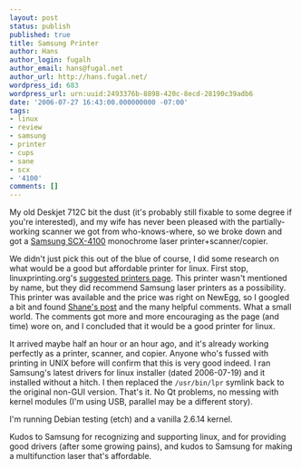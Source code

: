 ```yaml
---
layout: post
status: publish
published: true
title: Samsung Printer
author: Hans
author_login: fugalh
author_email: hans@fugal.net
author_url: http://hans.fugal.net/
wordpress_id: 683
wordpress_url: urn:uuid:2493376b-8898-420c-8ecd-28190c39adb6
date: '2006-07-27 16:43:00.000000000 -07:00'
tags:
- linux
- review
- samsung
- printer
- cups
- sane
- scx
- '4100'
comments: []
---
```

<p>My old Deskjet 712C bit the dust (it's probably still fixable to some degree if
you're interested), and my wife has never been pleased with the
partially-working scanner we got from who-knows-where, so we broke down and got
a <a href="http://www.samsung.com/Products/PrinterandMultifunction/DiscontinuedProducts/SCX_4100XAA.asp">Samsung
SCX-4100</a>
monochrome laser printer+scanner/copier. </p>

<p>We didn't just pick this out of the blue of course, I did some research on what
would be a good but affordable printer for linux. First stop,
linuxprinting.org's <a href="http://linuxprinting.org/suggested.html">suggested printers
page</a>. This printer wasn't mentioned
by name, but they did recommend Samsung laser printers as a possibility. This
printer was available and the price was right on NewEgg, so I googled a bit and
found <a href="http://hathawaymix.org/Weblog/2005-07-15">Shane's post</a> and the many
helpful comments. What a small world. The comments got more and more
encouraging as the page (and time) wore on, and I concluded that it would be a
good printer for linux.</p>

<p>It arrived maybe half an hour or an hour ago, and it's already working
perfectly as a printer, scanner, and copier. Anyone who's fussed with printing
in UNIX before will confirm that this is very good indeed. I ran Samsung's
latest drivers for linux installer (dated 2006-07-19) and it installed without
a hitch. I then replaced the <code>/usr/bin/lpr</code> symlink back to the original
non-GUI version. That's it. No Qt problems, no messing with kernel modules (I'm
using USB, parallel may be a different story). </p>

<p>I'm running Debian testing (etch) and a vanilla 2.6.14 kernel.</p>

<p>Kudos to Samsung for recognizing and supporting linux, and for providing good
drivers (after some growing pains), and kudos to Samsung for making a
multifunction laser that's affordable. </p>
